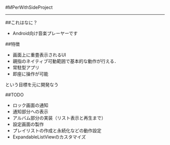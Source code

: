 #MPerWithSideProject
- - -

##これはなに？
- Android向け音楽プレーヤーです

##特徴
- 画面上に重畳表示されるUI
- 親指のネイティブ可動範囲で基本的な動作が行える．
- 常駐型アプリ
- 即座に操作が可能

という目標を元に開発なう

##TODO
- ロック画面の通知
- 通知部分への表示
- アルバム部分の実装（リスト表示と再生まで）
- 設定画面の製作
- プレイリストの作成と永続化などの動作設定
- ExpandableListViewのカスタマイズ